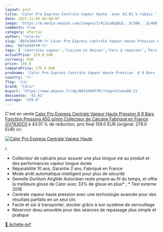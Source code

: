 ```yaml
---
layout: post
title: 'Calor Pro Express Centrale Vapeur Haute  avec 43.01 % rabais '
date: 2021-11-09 04:40:07
image: 'https://m.media-amazon.com/images/I/41JLuBgQU1L._SL500_._SL400_.jpg'
comments: true
category: ofertas
author: 'tole.es'
slug: 'B0743HXFYM-fr Calor Pro Express Centrale Vapeur Haute Pression 6 9 Bars...'
sku: 'B0743HXFYM-fr'
tags: [ 'Centrales vapeur','Cuisine et Maison','Fers à repasser','Fers, centrales vapeur et accessoires','calor', ]
actualPrice: 159.0 EUR
currency: EUR
price: 159.0
comparePrice: 279.0 EUR
prodname: 'Calor Pro Express Centrale Vapeur Haute Pression  6 9 Bars  Fonction Pressing 450 g/min  Collecteur de Calcaire  Fabriqué en France GV7830C0'
country: 'fr'
flag: '🇫🇷'
brand: 'Calor'
buyurl: 'https://www.amazon.fr/dp/B0743HXFYM/?tag=tolees0d-21'
descuento: '43.01'
average: '159.0'
---
```


C'est en vente [Calor Pro Express Centrale Vapeur Haute Pression  6 9 Bars  Fonction Pressing 450 g/min  Collecteur de Calcaire  Fabriqué en France GV7830C0](https://www.amazon.fr/dp/B0743HXFYM/?tag=tolees0d-21)  à  43.01 % de réduction, prix final  159.0 EUR (original: 279.0 EUR) ici:

[![Calor Pro Express Centrale Vapeur Haute ](https://m.media-amazon.com/images/I/41JLuBgQU1L._SL500_._SL400_.jpg)](https://www.amazon.fr/dp/B0743HXFYM/?tag=tolees0d-21)

ℹ️:

- Collecteur de calcaire pour assurer une plus longue vie au produit et des performances vapeur longue durée
- Réparabilité 10 ans, Garantie 2 ans, Fabriqué en France
- Mode arrêt automatique intelligent pour plus de sécurité
- Semelle Durilium Airglide Autoclean reste propre au fil du temps, et offre la meilleure glisse de Calor avec 33% de glisse en plus* ; * Test externe 2016
- Centrale vapeur haute pression avec une technologie avancée pour des résultats parfaits en un seul clic
- Facile et sûr à transporter, stocker grâce à son système de verrouillage
- Réservoir deau amovible pour des séances de repassage plus simple et pratique

[🛒 Achète-le!!](https://www.amazon.fr/dp/B0743HXFYM/?tag=tolees0d-21)
